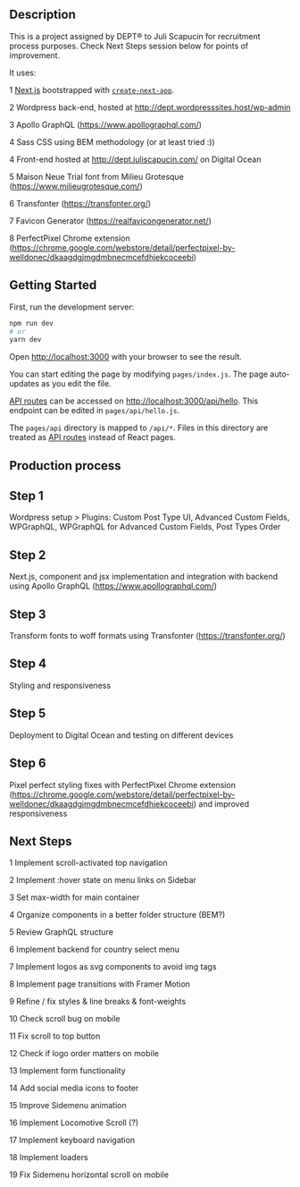 ## Description

This is a project assigned by DEPT® to Juli Scapucin for recruitment process purposes. Check Next Steps session below for points of improvement.

It uses:

1 [Next.js](https://nextjs.org/) bootstrapped with [`create-next-app`](https://github.com/vercel/next.js/tree/canary/packages/create-next-app).

2 Wordpress back-end, hosted at http://dept.wordpresssites.host/wp-admin

3 Apollo GraphQL (https://www.apollographql.com/)

4 Sass CSS using BEM methodology (or at least tried :))

4 Front-end hosted at http://dept.juliscapucin.com/ on Digital Ocean

5 Maison Neue Trial font from Milieu Grotesque (https://www.milieugrotesque.com/)

6 Transfonter (https://transfonter.org/)

7 Favicon Generator (https://realfavicongenerator.net/)

8 PerfectPixel Chrome extension (https://chrome.google.com/webstore/detail/perfectpixel-by-welldonec/dkaagdgjmgdmbnecmcefdhjekcoceebi)

## Getting Started

First, run the development server:

```bash
npm run dev
# or
yarn dev
```

Open [http://localhost:3000](http://localhost:3000) with your browser to see the result.

You can start editing the page by modifying `pages/index.js`. The page auto-updates as you edit the file.

[API routes](https://nextjs.org/docs/api-routes/introduction) can be accessed on [http://localhost:3000/api/hello](http://localhost:3000/api/hello). This endpoint can be edited in `pages/api/hello.js`.

The `pages/api` directory is mapped to `/api/*`. Files in this directory are treated as [API routes](https://nextjs.org/docs/api-routes/introduction) instead of React pages.

## Production process

## Step 1

Wordpress setup > Plugins: Custom Post Type UI, Advanced Custom Fields, WPGraphQL, WPGraphQL for Advanced Custom Fields, Post Types Order

## Step 2

Next.js, component and jsx implementation and integration with backend using Apollo GraphQL (https://www.apollographql.com/)

## Step 3

Transform fonts to woff formats using Transfonter (https://transfonter.org/)

## Step 4

Styling and responsiveness

## Step 5

Deployment to Digital Ocean and testing on different devices

## Step 6

Pixel perfect styling fixes with PerfectPixel Chrome extension (https://chrome.google.com/webstore/detail/perfectpixel-by-welldonec/dkaagdgjmgdmbnecmcefdhjekcoceebi) and improved responsiveness

## Next Steps

1 Implement scroll-activated top navigation

2 Implement :hover state on menu links on Sidebar

3 Set max-width for main container

4 Organize components in a better folder structure (BEM?)

5 Review GraphQL structure

6 Implement backend for country select menu

7 Implement logos as svg components to avoid img tags

8 Implement page transitions with Framer Motion

9 Refine / fix styles & line breaks & font-weights

10 Check scroll bug on mobile

11 Fix scroll to top button

12 Check if logo order matters on mobile

13 Implement form functionality

14 Add social media icons to footer

15 Improve Sidemenu animation

16 Implement Locomotive Scroll (?)

17 Implement keyboard navigation

18 Implement loaders

19 Fix Sidemenu horizontal scroll on mobile
